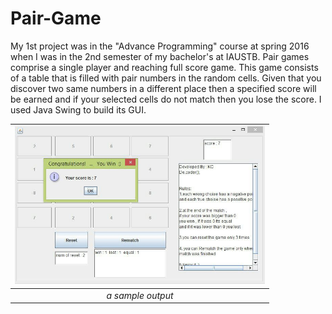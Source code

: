 # Pair-Game
My 1st project was in the "Advance Programming" course at spring 2016 when I was in the 2nd semester of my bachelor's at IAUSTB. Pair games comprise a single player and reaching full score game. This game consists of a table that is filled with pair numbers in the random cells. Given that you discover two same numbers in a different place then a specified score will be earned and if your selected cells do not match then you lose the score. I used Java Swing to build its GUI.

| <img src="out.jpg" alt="Pair Game" width="400"/> | 
|:--:| 
| *a sample output* |
